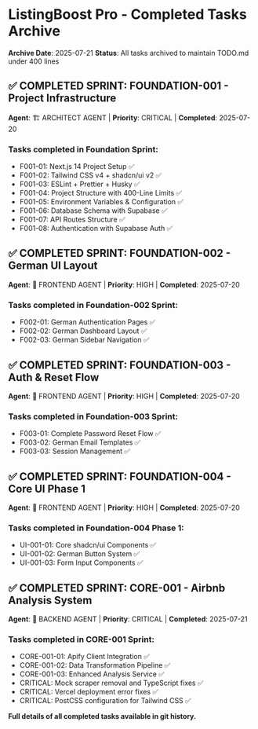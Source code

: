 # ListingBoost Pro - Completed Tasks Archive

**Archive Date**: 2025-07-21
**Status**: All tasks archived to maintain TODO.md under 400 lines

## ✅ COMPLETED SPRINT: FOUNDATION-001 - Project Infrastructure
**Agent**: 🏗️ ARCHITECT AGENT | **Priority**: CRITICAL | **Completed**: 2025-07-20

### Tasks completed in Foundation Sprint:
- F001-01: Next.js 14 Project Setup ✅
- F001-02: Tailwind CSS v4 + shadcn/ui v2 ✅
- F001-03: ESLint + Prettier + Husky ✅
- F001-04: Project Structure with 400-Line Limits ✅
- F001-05: Environment Variables & Configuration ✅
- F001-06: Database Schema with Supabase ✅
- F001-07: API Routes Structure ✅
- F001-08: Authentication with Supabase Auth ✅

## ✅ COMPLETED SPRINT: FOUNDATION-002 - German UI Layout
**Agent**: 🎨 FRONTEND AGENT | **Priority**: HIGH | **Completed**: 2025-07-20

### Tasks completed in Foundation-002 Sprint:
- F002-01: German Authentication Pages ✅
- F002-02: German Dashboard Layout ✅
- F002-03: German Sidebar Navigation ✅

## ✅ COMPLETED SPRINT: FOUNDATION-003 - Auth & Reset Flow  
**Agent**: 🎨 FRONTEND AGENT | **Priority**: HIGH | **Completed**: 2025-07-20

### Tasks completed in Foundation-003 Sprint:
- F003-01: Complete Password Reset Flow ✅
- F003-02: German Email Templates ✅
- F003-03: Session Management ✅

## ✅ COMPLETED SPRINT: FOUNDATION-004 - Core UI Phase 1
**Agent**: 🎨 FRONTEND AGENT | **Priority**: HIGH | **Completed**: 2025-07-20

### Tasks completed in Foundation-004 Phase 1:
- UI-001-01: Core shadcn/ui Components ✅
- UI-001-02: German Button System ✅
- UI-001-03: Form Input Components ✅

## ✅ COMPLETED SPRINT: CORE-001 - Airbnb Analysis System
**Agent**: 🔧 BACKEND AGENT | **Priority**: CRITICAL | **Completed**: 2025-07-21

### Tasks completed in CORE-001 Sprint:
- CORE-001-01: Apify Client Integration ✅
- CORE-001-02: Data Transformation Pipeline ✅
- CORE-001-03: Enhanced Analysis Service ✅
- CRITICAL: Mock scraper removal and TypeScript fixes ✅
- CRITICAL: Vercel deployment error fixes ✅
- CRITICAL: PostCSS configuration for Tailwind CSS ✅

**Full details of all completed tasks available in git history.**